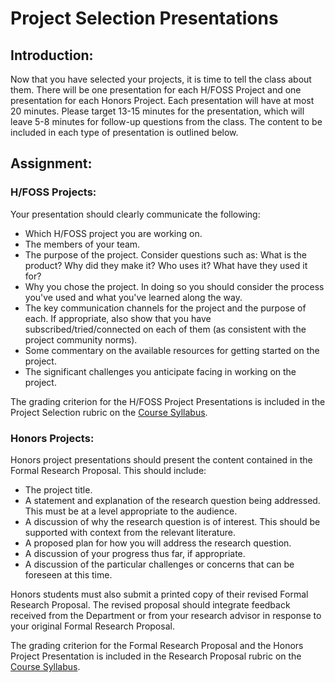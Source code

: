# Project Selection Presentations

## Introduction:

Now that you have selected your projects, it is time to tell the class about them. There will be one presentation for each H/FOSS Project and one presentation for each Honors Project. Each presentation will have at most 20 minutes. Please target 13-15 minutes for the presentation, which will leave 5-8 minutes for follow-up questions from the class. The content to be included in each type of presentation is outlined below.

## Assignment:

### H/FOSS Projects:

Your presentation should clearly communicate the following:

* Which H/FOSS project you are working on.
* The members of your team.
* The purpose of the project. Consider questions such as: What is the product? Why did they make it? Who uses it? What have they used it for?
* Why you chose the project. In doing so you should consider the process you've used and what you've learned along the way.
* The key communication channels for the project and the purpose of each. If appropriate, also show that you have subscribed/tried/connected on each of them (as consistent with the project community norms).
* Some commentary on the available resources for getting started on the project.
* The significant challenges you anticipate facing in working on the project.

The grading criterion for the H/FOSS Project Presentations is included in the Project Selection rubric on the [Course Syllabus](syllabus.md).

### Honors Projects:

Honors project presentations should present the content contained in the Formal Research Proposal. This should include:

* The project title.
* A statement and explanation of the research question being addressed. This must be at a level appropriate to the audience.
* A discussion of why the research question is of interest. This should be supported with context from the relevant literature.
* A proposed plan for how you will address the research question.
* A discussion of your progress thus far, if appropriate.
* A discussion of the particular challenges or concerns that can be foreseen at this time.

Honors students must also submit a printed copy of their revised Formal Research Proposal. The revised proposal should integrate feedback received from the Department or from your research advisor in response to your original Formal Research Proposal.

The grading criterion for the Formal Research Proposal and the Honors Project Presentation is included in the Research Proposal rubric on the [Course Syllabus](syllabus.md).
